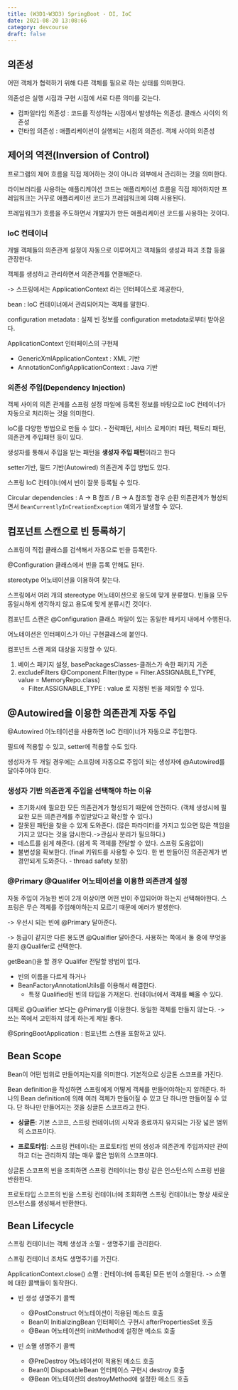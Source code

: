 ```yaml
---
title: (W3D1~W3D3) SpringBoot - DI, IoC
date: 2021-08-20 13:08:66
category: devcourse
draft: false
---
```


## 의존성

어떤 객체가 협력하기 위해 다른 객체를 필요로 하는 상태를 의미한다.

의존성은 실행 시점과 구현 시점에 서로 다른 의미를 갖는다.

- 컴파일타임 의존성 : 코드를 작성하는 시점에서 발생하는 의존성. 클래스 사이의 의존성
- 런타임 의존성 : 애플리케이션이 실행되는 시점의 의존성. 객체 사이의 의존성



## 제어의 역전(Inversion of Control)

프로그램의 제어 흐름을 직접 제어하는 것이 아니라 외부에서 관리하는 것을 의미한다.

라이브러리를 사용하는 애플리케이션 코드는 애플리케이션 흐름을 직접 제어하지만 프레임워크는 거꾸로 애플리케이션 코드가 프레임워크에 의해 사용된다. 

프레임워크가 흐름을 주도하면서 개발자가 만든 애플리케이션 코드를 사용하는 것이다.

### IoC 컨테이너

개별 객체들의 의존관계 설정이 자동으로 이루어지고 객체들의 생성과 파괴 조합 등을 관장한다.

객체를 생성하고 관리하면서 의존관계를 연결해준다.

-> 스프링에서는 ApplicationContext 라는 인터페이스로 제공한다,

bean : IoC 컨테이너에서 관리되어지는 객체를 말한다.

configuration metadata : 실제 빈 정보를 configuration metadata로부터 받아온다. 

 ApplicationContext 인터페이스의 구현체

- GenericXmlApplicationContext :  XML 기반
- AnnotationConfigApplicationContext : Java 기반

### 의존성 주입(Dependency Injection)

객체 사이의 의존 관계를 스프링 설정 파일에 등록된 정보를 바탕으로 IoC 컨테이너가 자동으로 처리하는 것을 의미한다.

IoC를 다양한 방법으로 만들 수 있다. - 전략패턴, 서비스 로케이터 패턴, 팩토리 패턴, 의존관계 주입패턴 등이 있다.

생성자를 통해서 주입을 받는 패턴을 **생성자 주입 패턴**이라고 한다

setter기반, 필드 기반(Autowired) 의존관계 주입 방법도 있다.

스프링 IoC 컨테이너에서 빈이 잘못 등록될 수 있다.

Circular dependencies : A -> B 참조 / B -> A 참조할 경우 순환 의존관계가 형성되면서 `BeanCurrentlyInCreationException` 예외가 발생할 수 있다.



## 컴포넌트 스캔으로 빈 등록하기

스프링이 직접 클래스를 검색해서 자동으로 빈을 등록한다.

@Configuration 클래스에서 빈을 등록 안해도 된다.

stereotype 어노테이션을 이용하여 찾는다.

스프링에서 여러 개의 stereotype 어노테이션으로 용도에 맞게 분류했다. 빈들을 모두 동일시하게 생각하지 않고 용도에 맞게 분류시킨 것이다.

컴포넌트 스캔은 @Configuration 클래스 파일이 있는 동일한 패키지 내에서 수행된다.

어노테이션은 인터페이스가 아닌 구현클래스에 붙인다.

컴포넌트 스캔 제외 대상을 지정할 수 있다.

1. 베이스 패키지 설정, basePackagesClasses-클래스가 속한 패키지 기준
2. excludeFilters @Component.Filter(type = Filter.ASSIGNABLE_TYPE, value = MemoryRepo.class)
   - Filter.ASSIGNABLE_TYPE : value 로 지정된 빈을 제외할 수 있다.



## @Autowired을 이용한 의존관계 자동 주입

@Autowired 어노테이션을 사용하면 IoC 컨테이너가 자동으로 주입한다.

필드에 적용할 수 있고, setter에 적용할 수도 있다.

생성자가 두 개일 경우에는 스프링에 자동으로 주입이 되는 생성자에 @Autowired를 달아주어야 한다.



### 생성자 기반 의존관계 주입을 선택해야 하는 이유

- 초기화시에 필요한 모든 의존관계가 형성되기 때문에 안전하다. (객체 생성시에 필요한 모든 의존관계를 주입받았다고 확신할 수 있다.)
- 잘못된 패턴을 찾을 수 있게 도와준다. (많은 파라미터를 가지고 있으면 많은 책임을 가지고 있다는 것을 암시한다.->관심사 분리가 필요하다.)
- 테스트를 쉽게 해준다. (쉽게 목 객체를 전달할 수 있다. 스프링 도움없이)
- 불변성을 확보한다. (final 키워드를 사용할 수 있다. 한 번 만들어진 의존관계가 변경안되게 도와준다. - thread safety 보장)



### @Primary @Qualifer 어노테이션을 이용한 의존관계 설정

자동 주입이 가능한 빈이 2개 이상이면 어떤 빈이 주입되어야 하는지 선택해야한다. 스프링은 무슨 객체를 주입해야하는지 모르기 때문에 에러가 발생한다.

-> 우선시 되는 빈에 @Primary 달아준다.

-> 등급이 같지만 다른 용도면 @Qualifier 달아준다. 사용하는 쪽에서 둘 중에 무엇을 쓸지 @Qualifer로 선택한다.

getBean()을 할 경우 Qualifer 전달할 방법이 없다. 

- 빈의 이름을 다르게 하거나
- BeanFactoryAnnotationUtils를 이용해서 해결한다. 
  - 특정 Qualified된 빈의 타입을 가져온다. 컨테이너에서 객체를 빼올 수 있다.

대체로 @Qualifier 보다는 @Primary를 이용한다. 동일한 객체를 만들지 않는다. -> 쓰는 쪽에서 고민하지 않게 하는게 제일 좋다.

@SpringBootApplication : 컴포넌트 스캔을 포함하고 있다.



## Bean Scope

Bean이 어떤 범위로 만들어지는지를 의미한다. 기본적으로 싱글톤 스코프를 가진다.

Bean definition을 작성하면 스프링에게 어떻게 객체를 만들어야하는지 알려준다. 하나의 Bean definition에 의해 여러 객체가 만들어질 수 있고 단 하나만 만들어질 수 있다. 단 하나만 만들어지는 것을 싱글톤 스코프라고 한다.

- **싱글톤**: 기본 스코프, 스프링 컨테이너의 시작과 종료까지 유지되는 가장 넓은 범위의 스코프이다.

- **프로토타입**: 스프링 컨테이너는 프로토타입 빈의 생성과 의존관계 주입까지만 관여하고 더는 관리하지 않는 매우 짧은 범위의 스코프이다.

싱글톤 스코프의 빈을 조회하면 스프링 컨테이너는 항상 같은 인스턴스의 스프링 빈을 반환한다. 

프로토타입 스코프의 빈을 스프링 컨테이너에 조회하면 스프링 컨테이너는 항상 새로운 인스턴스를 생성해서 반환한다.



## Bean Lifecycle

스프링 컨테이너는 객체 생성과 소멸 - 생명주기를 관리한다.

스프링 컨테이너 조차도 생명주기를 가진다.

ApplicationContext.close() 소멸 : 컨테이너에 등록된 모든 빈이 소멸된다. -> 소멸에 대한 콜백들이 동작한다.

- 빈 생성 생명주기 콜백
  - @PostConstruct 어노테이션이 적용된 메소드 호출
  - Bean이 InitializingBean 인터페이스 구현시 afterPropertiesSet 호출
  - @Bean 어노테이션의 initMethod에 설정한 메소드 호출

- 빈 소멸 생명주기 콜백
  - @PreDestroy 어노테이션이 적용된 메소드 호출
  - Bean이 DisposableBean 인터페이스 구현시 destroy 호출
  - @Bean 어노테이션의 destroyMethod에 설정한 메소드 호출

